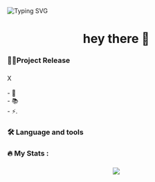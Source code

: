 <div class="right">
  <img src="https://readme-typing-svg.demolab.com?font=Prompt&pause=1000&color=1F6FEB&random=false&width=435&lines=KRITTERNAI;%E0%B8%82%E0%B8%AD%E0%B9%83%E0%B8%AB%E0%B9%89%E0%B8%A7%E0%B8%B1%E0%B8%99%E0%B8%99%E0%B8%B5%E0%B9%89%E0%B9%80%E0%B8%9B%E0%B9%87%E0%B8%99%E0%B8%A7%E0%B8%B1%E0%B8%99%E0%B8%97%E0%B8%B5%E0%B9%88%E0%B8%94%E0%B8%B5" alt="Typing SVG" />
</div>

###

<div align="center">

</div>

<h1 align="center">hey there 👋</h1>

###

<h3 align="left">👩‍💻Project Release</h3>

###

<p align="left">X<br><br>- 🔭<br>- 📚<br>- ⚡.</p>

###

<h3 align="left">🛠 Language and tools</h3>

###

<div align="left">

</div>

###

<h3 align="left">🔥   My Stats :</h3>

###

<div align="center">
  <img src="https://streak-stats.demolab.com?user=Kritternai&theme=github-dark-blue&hide_border=true)](https://git.io/streak-stats" />
</div>

###
